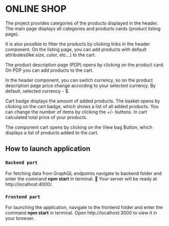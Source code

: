 # ONLINE SHOP

The project provides categories of the products displayed in the header. The main page displays all categories and products cards (product listing page).

It is also possible to filter the products by clicking links in the header component.
On the listing page, you can add products with default attributes(like size, color, etc...) to the cart.

The product description page (PDP) opens by clicking on the product card. On PDP you can add products to the cart.

In the header component, you can switch currency, so on the product description page price change according to your selected currency. By default, selected currency - $.

Cart badge displays the amount of added products.
The basket opens by clicking on the cart badge, which shows a list of all added products. You can change the number of items by clicking the +/- buttons. In cart calculated total price of your products.

The component cart opens by clicking on the View bag Button, which displays a list of products added to the cart.

## How to launch application

### `Backend part`

For fetching data from GraphQL endpoints navigate to backend folder and enter the command **npm start** in terminal.
🚀 Your server will be ready at http://localhost:4000/.

### `Frontend part`

For launching the application, navigate to the frontend folder and enter the command **npm start** in terminal.
Open http://localhost:3000 to view it in your browser.
